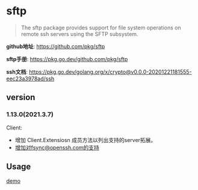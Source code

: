 # sftp
> The sftp package provides support for file system operations on remote ssh servers using the SFTP subsystem. 

**github地址**: https://github.com/pkg/sftp

**sftp手册**: https://pkg.go.dev/github.com/pkg/sftp

**ssh文档**: https://pkg.go.dev/golang.org/x/crypto@v0.0.0-20201221181555-eec23a3978ad/ssh

## version
### 1.13.0(2021.3.7)
Client:
- 增加 Client.Extensiosn 成员方法以列出支持的server拓展。
- 增加对fsync@openssh.com的支持

## Usage
[demo](demo/example.go)


